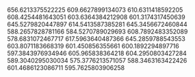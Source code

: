 656.6213375522225
609.6627899134073
610.6311418592205
608.4254481643051
603.6364384212908
601.3174317450639
645.5279820447897
614.5413587385281
645.3456672460844
588.2657828781166
584.5270789029693
608.7892483352089
578.6831072467717
617.5963640487366
645.2859788543553
603.8071183668319
601.450856355661
600.1892294897716
597.3843976934946
605.965838364218
604.2950803427284
589.3040295030034
575.3776213571057
588.3463163422426
601.4686123086711
595.7625803906258